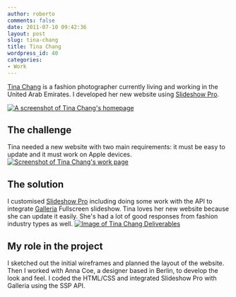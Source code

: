```yaml
---
author: roberto
comments: false
date: 2011-07-10 09:42:36
layout: post
slug: tina-chang
title: Tina Chang
wordpress_id: 40
categories:
- Work
---
```


[Tina Chang](http://www.tinachang.ca) is a fashion photographer currently living and working in the United Arab Emirates. I developed her new website using [Slideshow Pro](http://www.slideshowpro.net).


[![A screenshot of Tina Chang's homepage](http://www.robertocarroll.com/wp-content/uploads/2011/07/tinachang1.jpg)](http://www.robertocarroll.com/wp-content/uploads/2011/07/tinachang1.jpg)


## The challenge


Tina needed a new website with two main requirements: it must be easy to update and it must work on Apple devices.
[![Screenshot of Tina Chang's work page](http://www.robertocarroll.com/wp-content/uploads/2011/07/tinachang2.jpg)](http://www.robertocarroll.com/wp-content/uploads/2011/07/tinachang2.jpg)


## The solution


I customised [Slideshow Pro](http://www.slideshowpro.net) including doing some work with the API to integrate [Galleria](http://galleria.io/) Fullscreen slideshow. Tina loves her new website because she can update it easily. She's had a lot of good responses from fashion industry types as well.
[![Image of Tina Chang Deliverables](http://www.robertocarroll.com/wp-content/uploads/2011/07/Tinachang-deliverables.jpg)](http://www.robertocarroll.com/wp-content/uploads/2011/07/Tinachang-deliverables.jpg)


## My role in the project


I sketched out the initial wireframes and planned the layout of the website. Then I worked with Anna Coe, a designer based in Berlin, to develop the look and feel. I coded the HTML/CSS and integrated Slideshow Pro with Galleria using the SSP API.

